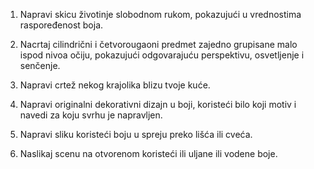 1.  Napravi skicu životinje slobodnom rukom, pokazujući u vrednostima
    raspoređenost boja.

2.  Nacrtaj cilindrični i četvorougaoni predmet zajedno grupisane malo
    ispod nivoa očiju, pokazujući odgovarajuću perspektivu, osvetljenje
    i senčenje.

3.  Napravi crtež nekog krajolika blizu tvoje kuće.

4.  Napravi originalni dekorativni dizajn u boji, koristeći bilo koji
    motiv i navedi za koju svrhu je napravljen.

5.  Napravi sliku koristeći boju u spreju preko lišća ili cveća.

6.  Naslikaj scenu na otvorenom koristeći ili uljane ili vodene boje.
